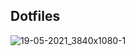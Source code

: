 ## Dotfiles

![19-05-2021_3840x1080-1](https://user-images.githubusercontent.com/66081366/118735769-a6202e80-b830-11eb-9000-b7e61eedabe8.png)
